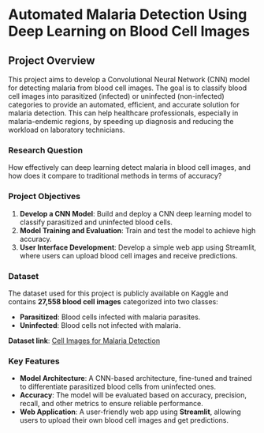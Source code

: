# Automated Malaria Detection Using Deep Learning on Blood Cell Images

## Project Overview

This project aims to develop a Convolutional Neural Network (CNN) model for detecting malaria from blood cell images. The goal is to classify blood cell images into parasitized (infected) or uninfected (non-infected) categories to provide an automated, efficient, and accurate solution for malaria detection. This can help healthcare professionals, especially in malaria-endemic regions, by speeding up diagnosis and reducing the workload on laboratory technicians.

### Research Question
How effectively can deep learning detect malaria in blood cell images, and how does it compare to traditional methods in terms of accuracy?

### Project Objectives
1. **Develop a CNN Model**: Build and deploy a CNN deep learning model to classify parasitized and uninfected blood cells.
2. **Model Training and Evaluation**: Train and test the model to achieve high accuracy.
3. **User Interface Development**: Develop a simple web app using Streamlit, where users can upload blood cell images and receive predictions.

### Dataset

The dataset used for this project is publicly available on Kaggle and contains **27,558 blood cell images** categorized into two classes:
- **Parasitized**: Blood cells infected with malaria parasites.
- **Uninfected**: Blood cells not infected with malaria.

**Dataset link**: [Cell Images for Malaria Detection](https://www.kaggle.com/datasets/iarunava/cell-images-for-detecting-malaria)

### Key Features
- **Model Architecture**: A CNN-based architecture, fine-tuned and trained to differentiate parasitized blood cells from uninfected ones.
- **Accuracy**: The model will be evaluated based on accuracy, precision, recall, and other metrics to ensure reliable performance.
- **Web Application**: A user-friendly web app using **Streamlit**, allowing users to upload their own blood cell images and get predictions.
